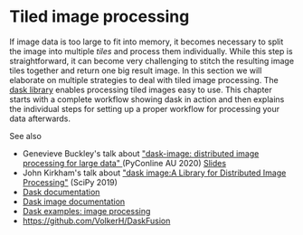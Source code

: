 # Tiled image processing

If image data is too large to fit into memory, it becomes necessary to split the image into multiple _tiles_ and process them individually. While this step is straightforward, it can become very challenging to stitch the resulting image tiles together and return one big result image. In this section we will elaborate on multiple strategies to deal with tiled image processing. The [dask library](https://docs.dask.org/en/stable/) enables processing tiled images easy to use. This chapter starts with a complete workflow showing dask in action and then explains the individual steps for setting up a proper workflow for processing your data afterwards.

See also
* Genevieve Buckley's talk about ["dask-image: distributed image processing for large data" ](https://www.youtube.com/watch?v=MpjgzNeISeI&t=1359s) (PyConline AU 2020) [Slides](https://genevievebuckley.github.io/dask-image-talk-2020/)
* John Kirkham's talk about ["dask image:A Library for Distributed Image Processing"](https://www.youtube.com/watch?v=XGUS174vvLs) (SciPy 2019)
* [Dask documentation](https://docs.dask.org/en/stable/)
* [Dask image documentation](http://image.dask.org/en/latest/)
* [Dask examples: image processing](https://examples.dask.org/applications/image-processing.html)
* https://github.com/VolkerH/DaskFusion